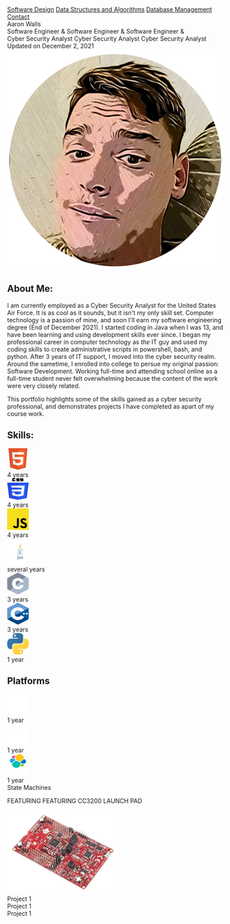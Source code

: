

<body>

<div class="topnav" id="myTopnav">
  <link rel="stylesheet" href="https://cdnjs.cloudflare.com/ajax/libs/font-awesome/4.7.0/css/font-awesome.min.css">
  <a class="underline" href="#">Software Design</a>
  <a class="underline" href="#">Data Structures and Algorithms</a>
  <a class="underline" href="#">Database Management</a>
  <a class="box" href="#">Contact</a>
  <a href="javascript:void(0);" class="icon" onclick="myFunction()">
    <i class="fa fa-bars fa-2x"></i>
  </a>
</div>

<div class="main">
	<div class="banner stripes">
		<div class="colorbar">
			<div class="bannerMessage">
			Aaron Walls
				<div class="stack" style="--stacks: 3;">
					<span style="--index: 0;">Software Engineer &</span>
					<span style="--index: 1;">Software Engineer &</span>
					<span style="--index: 2;">Software Engineer &</span>
				</div>
				<div class="stack" style="--stacks: 3;">
					<span style="--index: 0;">Cyber Security Analyst</span>
					<span style="--index: 1;">Cyber Security Analyst</span>
					<span style="--index: 2;">Cyber Security Analyst</span>
				</div>
				<span class="right">Updated on December 2, 2021</span>
			</div>
			<div class="fastBars">	
			</div>
		</div>
	</div>
</div>
<div class="Main2">
	<div class="content-left">
		<img class="cartoonify" src="./assets/images/cartoonify.png">
		<h2>About Me:</h2>
		<p class="red">
		I am currently employed as a Cyber Security Analyst for the United States Air Force. It is as cool as it sounds, but it isn't my only skill set. 
		Computer technology is a passion of mine, and soon I'll earn my software engineering degree (End of December 2021). I started coding in Java when 
		I was 13, and have been learning and using development skills ever since. I began my professional career in computer technology as <i>the</i> IT guy and
		used my coding skills to create administrative scripts in powershell, bash, and python. After 3 years of IT support, I moved into the cyber security realm. 
		Around the sametime, I enrolled into college to persue my original passion: Software Development. Working full-time and attending school online as a full-time 
		student never felt overwhelming because the content of the work were very closely related. </p>
		<p>
		This portfolio highlights some of the skills gained as a cyber security professional, and demonstrates projects I have completed as apart of my course work.
		</p>
	</div>
	<div class="content-right">
		<h2>Skills: </h2>
		<div class="skills">
			<div class="details">
				<span class="icon"><img src="./assets/icons/HTML5.svg" width="50" height="50"></span>
			</div>
			<div class="bar">
				<div id="html-bar"></div>
			</div>
			<div id="years">4 years</div>
		</div>
		<div class="skills">
			<div class="details">
				<span class="icon"><img src="./assets/icons/CSS3.svg" width="50" height="50"></span>
			</div>
			<div class="bar">
				<div id="css-bar"></div>
			</div>
			<div id="years">4 years</div>
		</div>
		<div class="skills">
			<div class="details">
				<span class="icon"><img src="./assets/icons/JS.svg" width="50" height="50"></span>
			</div>
			<div class="bar">
				<div id="js-bar"></div>
			</div>
			<div id="years">4 years</div>
		</div>
		<div class="skills">
			<div class="details">
				<span class="icon"><img src="./assets/icons/java.svg" width="60" height="60"></span>
			</div>
			<div class="bar">
				<div id="java-bar"></div>
			</div>
			<div id="years">several years</div>
		</div>
		<div class="skills">
			<div class="details">
				<span class="icon"><img src="./assets/icons/c.png" width="50" height="50"></span>
			</div>
			<div class="bar">
				<div id="c-bar"></div>
			</div>
			<div id="years">3 years</div>
		</div>
		<div class="skills">
			<div class="details">
				<span class="icon"><img src="./assets/icons/C++.svg" width="50" height="50"></span>
			</div>
			<div class="bar">
				<div id="c-bar"></div>
			</div>
			<div id="years">3 years</div>
		</div>
		<div class="skills">
			<div class="details">
				<span class="icon"><img src="./assets/icons/Python.svg" width="50" height="50"></span>
			</div>
			<div class="bar">
				<div id="python-bar"></div>
			</div>
			<div id="years">1 year</div>
		</div>
		<h2>Platforms</h2>
		<div class="skills">
			<div class="details">
				<span class="icon"><img src="./assets/icons/Docker.png" width="50" height="50"></span>
			</div>
			<div class="bar">
				<div id="docker-bar"></div>
			</div>
			<div id="years">1 year</div>
		</div>
		<div class="skills">
			<div class="details">
				<span class="icon"><img src="./assets/icons/kubernetes.png" width="50" height="50"></span>
			</div>
			<div class="bar">
				<div id="kubernetes-bar"></div>
			</div>
			<div id="years">1 year</div>
		</div>
		<div class="skills">
			<div class="details">
				<span class="icon"><img src="./assets/icons/elastic.png" width="50" height="50"></span>
			</div>
			<div class="bar">
				<div id="elastic-bar"></div>
			</div>
			<div id="years">1 year</div>
		</div>
	</div>
</div>
<div class="Main3">
	<div class="box-left">
		<div id="pj1-title">
			<span id="prj1-name">State Machines</span>
			<span id="pj1-decoration"></span>
		</div>
		<div id="prj1-img">
			<div id="pj1-descr">
				<p>FEATURING FEATURING CC3200 LAUNCH PAD</p>
				<img src="./assets/images/cc3200.png" alt="Paris">
			</div>
		</div>
		<div id="prj1-footer">
			<span id="pj1-footer-decoration"></span>
			<span id="prj1-footer-name">Project 1</span>
		</div>
	</div>
	<div class="box-right">
		<div id="pj1-reverse-title">
			<span id="prj1-liner">Project 1</span>
			<span id="pj1-reverse-decoration"></span>
		</div>
		<div id="prj1-explination">
		</div>
		<div id="prj1-footer">
			<span id="pj1-footer-decoration"></span>
			<span id="prj1-footer-name">Project 1</span>
		</div>
	</div>
</div>


<script>
function myFunction() {
  var x = document.getElementById("myTopnav");
  if (x.className === "topnav") {
    x.className += " responsive";
  } else {
    x.className = "topnav";
  }
}


</script>


</body>
